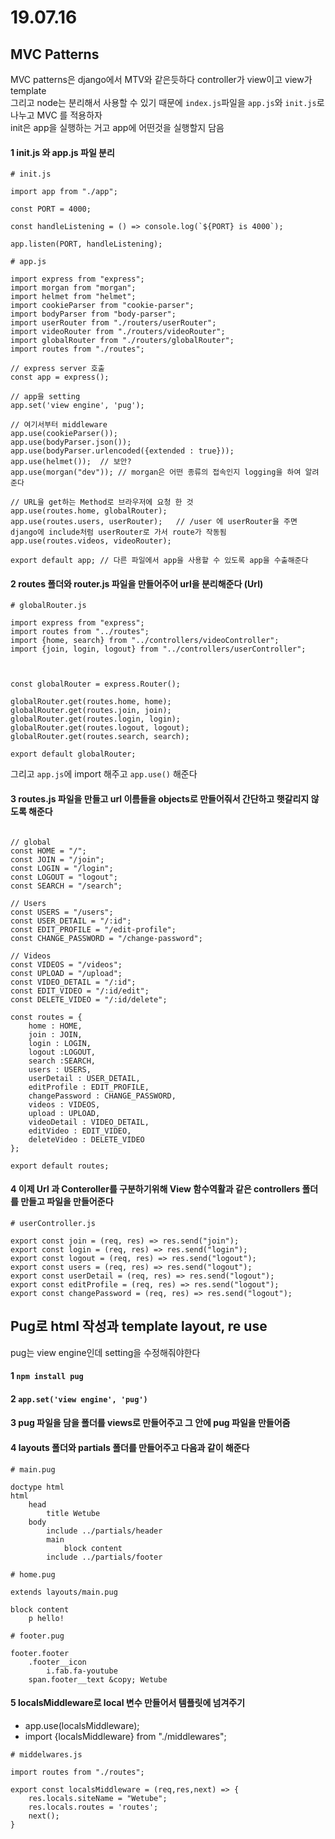 # 19.07.16

## MVC Patterns
MVC patterns은 django에서 MTV와 같은듯하다 controller가 view이고 view가 template<br/>
그리고 node는 분리해서 사용할 수 있기 때문에 `index.js`파일을 `app.js`와 `init.js`로 나누고 MVC 를 적용하자<br/>
init은 app을 실행하는 거고 app에 어떤것을 실행할지 담음<br/>
#### 1 init.js 와 app.js 파일 분리
```javascripts
# init.js

import app from "./app";

const PORT = 4000;

const handleListening = () => console.log(`${PORT} is 4000`);

app.listen(PORT, handleListening);
```

```javascripts
# app.js

import express from "express";
import morgan from "morgan";
import helmet from "helmet";
import cookieParser from "cookie-parser";
import bodyParser from "body-parser";
import userRouter from "./routers/userRouter";
import videoRouter from "./routers/videoRouter";
import globalRouter from "./routers/globalRouter";
import routes from "./routes";

// express server 호출
const app = express();

// app을 setting
app.set('view engine', 'pug');

// 여기서부터 middleware
app.use(cookieParser());
app.use(bodyParser.json());
app.use(bodyParser.urlencoded({extended : true}));
app.use(helmet());  // 보안?
app.use(morgan("dev")); // morgan은 어떤 종류의 접속인지 logging을 하여 알려준다

// URL을 get하는 Method로 브라우저에 요청 한 것 
app.use(routes.home, globalRouter);
app.use(routes.users, userRouter);   // /user 에 userRouter을 주면 django에 include처럼 userRouter로 가서 route가 작동됨
app.use(routes.videos, videoRouter);

export default app; // 다른 파일에서 app을 사용할 수 있도록 app을 수출해준다
```
#### 2 routes 폴더와 router.js 파일을 만들어주어 url을 분리해준다 (Url)
```javascripts
# globalRouter.js

import express from "express";
import routes from "../routes";
import {home, search} from "../controllers/videoController";
import {join, login, logout} from "../controllers/userController";



const globalRouter = express.Router();

globalRouter.get(routes.home, home);
globalRouter.get(routes.join, join);
globalRouter.get(routes.login, login);
globalRouter.get(routes.logout, logout);
globalRouter.get(routes.search, search);

export default globalRouter;
```
그리고 `app.js`에 import 해주고 `app.use()` 해준다

#### 3 routes.js 파일을 만들고 url 이름들을 objects로 만들어줘서 간단하고 햇갈리지 않도록 해준다
```javascripts

// global
const HOME = "/";
const JOIN = "/join";
const LOGIN = "/login";
const LOGOUT = "logout";
const SEARCH = "/search";

// Users
const USERS = "/users";
const USER_DETAIL = "/:id"; 
const EDIT_PROFILE = "/edit-profile";
const CHANGE_PASSWORD = "/change-password";

// Videos
const VIDEOS = "/videos";
const UPLOAD = "/upload";
const VIDEO_DETAIL = "/:id";
const EDIT_VIDEO = "/:id/edit";
const DELETE_VIDEO = "/:id/delete";

const routes = {
    home : HOME,
    join : JOIN,
    login : LOGIN,
    logout :LOGOUT,
    search :SEARCH,
    users : USERS,
    userDetail : USER_DETAIL,
    editProfile : EDIT_PROFILE,
    changePassword : CHANGE_PASSWORD,
    videos : VIDEOS,
    upload : UPLOAD,
    videoDetail : VIDEO_DETAIL,
    editVideo : EDIT_VIDEO,
    deleteVideo : DELETE_VIDEO
};

export default routes;
```

#### 4 이제 Url 과 Conteroller를 구분하기위해 View 함수역활과 같은 controllers 폴더를 만들고 파일을 만들어준다
```javascripts
# userController.js

export const join = (req, res) => res.send("join");
export const login = (req, res) => res.send("login");
export const logout = (req, res) => res.send("logout");
export const users = (req, res) => res.send("logout");
export const userDetail = (req, res) => res.send("logout");
export const editProfile = (req, res) => res.send("logout");
export const changePassword = (req, res) => res.send("logout");
```

## Pug로 html 작성과 template layout, re use
pug는 view engine인데 setting을 수정해줘야한다
#### 1 `npm install pug`
#### 2 `app.set('view engine', 'pug')`
#### 3 pug 파일을 담을 폴더를 views로 만들어주고 그 안에 pug 파일을 만들어줌
#### 4 layouts 폴더와 partials 폴더를 만들어주고 다음과 같이 해준다
```pug
# main.pug

doctype html
html
    head   
        title Wetube
    body
        include ../partials/header
        main
            block content
        include ../partials/footer
```

```pug
# home.pug

extends layouts/main.pug

block content
    p hello!
```
```pug
# footer.pug

footer.footer
    .footer__icon
        i.fab.fa-youtube
    span.footer__text &copy; Wetube
```

#### 5 localsMiddleware로 local 변수 만들어서 템플릿에 넘겨주기
- app.use(localsMiddleware);
- import {localsMiddleware} from "./middlewares";
```javascripts
# middelwares.js

import routes from "./routes";

export const localsMiddleware = (req,res,next) => {
    res.locals.siteName = "Wetube";
    res.locals.routes = 'routes';
    next();
}
```
